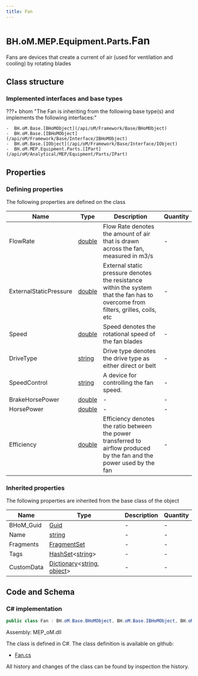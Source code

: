 ```yaml
---
title: Fan
---
```


# <small>BH.oM.MEP.Equipment.Parts.</small>**Fan**

Fans are devices that create a current of air (used for ventilation and cooling) by rotating blades

## Class structure

### Implemented interfaces and base types

???+ bhom "The Fan is inheriting from the following base type(s) and implements the following interfaces:"

    -  BH.oM.Base.[BHoMObject](/api/oM/Framework/Base/BHoMObject)
    -  BH.oM.Base.[IBHoMObject](/api/oM/Framework/Base/Interface/IBHoMObject)
    -  BH.oM.Base.[IObject](/api/oM/Framework/Base/Interface/IObject)
    -  BH.oM.MEP.Equipment.Parts.[IPart](/api/oM/Analytical/MEP/Equipment/Parts/IPart)


## Properties



### Defining properties

The following properties are defined on the class

| Name             | Type             | Description      | Quantity         |
|------------------|------------------|------------------|------------------|
| FlowRate | [double](https://learn.microsoft.com/en-us/dotnet/api/System.Double?view=netstandard-2.0) | Flow Rate denotes the amount of air that is drawn across the fan, measured in m3/s | - |
| ExternalStaticPressure | [double](https://learn.microsoft.com/en-us/dotnet/api/System.Double?view=netstandard-2.0) | External static pressure denotes the resistance within the system that the fan has to overcome from filters, grilles, coils, etc | - |
| Speed | [double](https://learn.microsoft.com/en-us/dotnet/api/System.Double?view=netstandard-2.0) | Speed denotes the rotational speed of the fan blades | - |
| DriveType | [string](https://learn.microsoft.com/en-us/dotnet/api/System.String?view=netstandard-2.0) | Drive type denotes the drive type as either direct or belt | - |
| SpeedControl | [string](https://learn.microsoft.com/en-us/dotnet/api/System.String?view=netstandard-2.0) | A device for controlling the fan speed. | - |
| BrakeHorsePower | [double](https://learn.microsoft.com/en-us/dotnet/api/System.Double?view=netstandard-2.0) | - | - |
| HorsePower | [double](https://learn.microsoft.com/en-us/dotnet/api/System.Double?view=netstandard-2.0) | - | - |
| Efficiency | [double](https://learn.microsoft.com/en-us/dotnet/api/System.Double?view=netstandard-2.0) | Efficiency denotes the ratio between the power transferred to airflow produced by the fan and the power used by the fan | - |


### Inherited properties
The following properties are inherited from the base class of the object

| Name             | Type             | Description      | Quantity         |
|------------------|------------------|------------------|------------------|
| BHoM_Guid | [Guid](https://learn.microsoft.com/en-us/dotnet/api/System.Guid?view=netstandard-2.0) | - | - |
| Name | [string](https://learn.microsoft.com/en-us/dotnet/api/System.String?view=netstandard-2.0) | - | - |
| Fragments | [FragmentSet](/api/oM/Framework/Base/FragmentSet) | - | - |
| Tags | [HashSet](https://learn.microsoft.com/en-us/dotnet/api/System.Collections.Generic.HashSet-1?view=netstandard-2.0)&lt;[string](https://learn.microsoft.com/en-us/dotnet/api/System.String?view=netstandard-2.0)&gt; | - | - |
| CustomData | [Dictionary](https://learn.microsoft.com/en-us/dotnet/api/System.Collections.Generic.Dictionary-2?view=netstandard-2.0)&lt;[string](https://learn.microsoft.com/en-us/dotnet/api/System.String?view=netstandard-2.0), [object](https://learn.microsoft.com/en-us/dotnet/api/System.Object?view=netstandard-2.0)&gt; | - | - |


## Code and Schema

### C# implementation

``` C# title="C#"
public class Fan : BH.oM.Base.BHoMObject, BH.oM.Base.IBHoMObject, BH.oM.Base.IObject, BH.oM.MEP.Equipment.Parts.IPart
```

Assembly: MEP_oM.dll

The class is defined in C#. The class definition is available on github:

- [Fan.cs](https://github.com/BHoM/BHoM/blob/develop/MEP_oM/Equipment\Parts\Fan.cs)

All history and changes of the class can be found by inspection the history.

